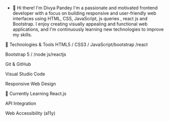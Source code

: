 - 👋 Hi there! I'm Divya Pandey
I'm a passionate and motivated frontend developer with a focus on building responsive and user-friendly web interfaces using HTML, CSS, JavaScript, js queries , react js and Bootstrap. I enjoy creating visually appealing and functional web applications, and I'm continuously learning new technologies to improve my skills.

🔧 Technologies & Tools
HTML5 / CSS3 / JavaScript/bootstrap /react

Bootstrap 5 / /node js/reactjs

Git & GitHub

Visual Studio Code

Responsive Web Design

🌱 Currently Learning
React.js

API Integration

Web Accessibility (a11y)
